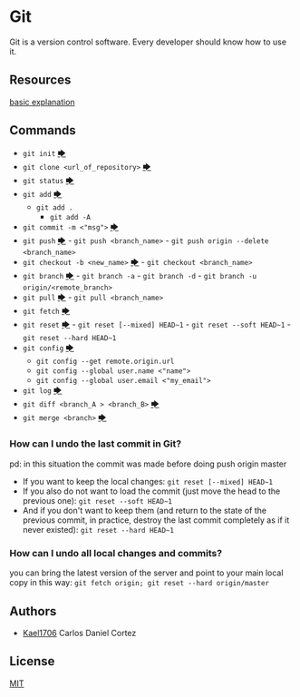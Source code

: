 # Git
Git is a version control software. Every developer should know how to use it.

## Resources
[basic explanation](https://rogerdudler.github.io/git-guide/index.es.html)

## Commands
- `git init` [🡆](https://github.com/kael1706/my-library/tree/master/0x00-git/pages/0x00)
- `git clone <url_of_repository>` [🡆](https://github.com/kael1706/my-library/tree/master/0x00-git/pages/0x00)
- `git status` [🡆](https://github.com/kael1706/my-library/tree/master/0x00-git/pages/0x00)
- `git add` [🡆](https://github.com/kael1706/my-library/tree/master/0x00-git/pages/0x00)
	- `git add .`
        - `git add -A`
- `git commit -m <"msg">` [🡆](https://github.com/kael1706/my-library/tree/master/0x00-git/pages/0x00)
- `git push` [🡆](https://github.com/kael1706/my-library/tree/master/0x00-git/pages/0x00)
        - `git push <branch_name>`
        - `git push origin --delete <branch_name>`
- `git checkout -b <new_name>` [🡆](https://github.com/kael1706/my-library/tree/master/0x00-git/pages/0x01)
        - `git checkout <branch_name>`
- `git branch` [🡆](https://github.com/kael1706/my-library/tree/master/0x00-git/pages/0x01)
        - `git branch -a`
        - `git branch -d`
        - `git branch -u origin/<remote_branch>`
- `git pull` [🡆](https://github.com/kael1706/my-library/tree/master/0x00-git/pages/0x01)
        - `git pull <branch_name>`
- `git fetch` [🡆](https://github.com/kael1706/my-library/tree/master/0x00-git/pages/0x01)
- `git reset` [🡆](https://github.com/kael1706/my-library/tree/master/0x00-git/pages/0x02)
        -  `git reset [--mixed] HEAD~1`
        - `git reset --soft HEAD~1`
        - `git reset --hard HEAD~1`
 - `git config` [🡆](https://github.com/kael1706/my-library/tree/master/0x00-git/pages/0x02)
	 - `git config --get remote.origin.url`
	 - `git config --global user.name <"name">`
	 - `git config --global user.email <"my_email">`
- `git log` [🡆](https://github.com/kael1706/my-library/tree/master/0x00-git/pages/0x02)
- `git diff <branch_A > <branch_B>` [🡆](https://github.com/kael1706/my-library/tree/master/0x00-git/pages/0x02)
- `git merge <branch>` [🡆](https://github.com/kael1706/my-library/tree/master/0x00-git/pages/0x02)

### How can I undo the last commit in Git?
pd: in this situation the commit was made before doing push origin master
- If you want to keep the local changes:
`git reset [--mixed] HEAD~1`
- If you also do not want to load the commit (just move the head to the previous one):
`git reset --soft HEAD~1`
- And if you don't want to keep them (and return to the state of the previous commit, in practice, destroy the last commit completely as if it never existed):
`git reset --hard HEAD~1`

### How can I undo all local changes and commits?
you can bring the latest version of the server and point to your main local copy in this way:
`git fetch origin; git reset --hard origin/master`

## Authors

 - [Kael1706](https://github.com/kael1706) Carlos Daniel Cortez

## License
[MIT](https://github.com/kael1706/my-library/blob/master/LICENSE "LICENSE")

